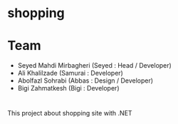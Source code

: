 # shopping
# Team
* Seyed Mahdi Mirbagheri (Seyed :  Head /  Developer)
* Ali Khalilzade (Samurai : Developer)
* Abolfazl Sohrabi (Abbas : Design  / Developer)
* Bigi Zahmatkesh (Bigi : Developer)
#
This project about shopping site with .NET 
